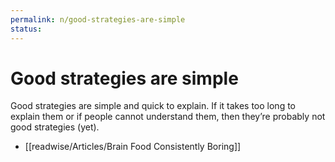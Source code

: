 ```yaml
---
permalink: n/good-strategies-are-simple
status: 
---
```

# Good strategies are simple

Good strategies are simple and quick to explain. If it takes too long to explain them or if people cannot understand them, then they’re probably not good strategies (yet).

- [[readwise/Articles/Brain Food Consistently Boring]]
